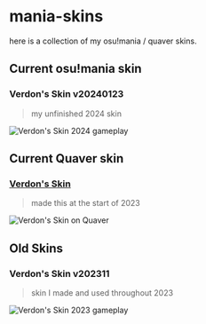 # mania-skins
here is a collection of my osu!mania / quaver skins.

## Current osu!mania skin

### Verdon's Skin v20240123
> my unfinished 2024 skin

![Verdon's Skin 2024 gameplay](https://i.imgur.com/GMsPAuS.png)

## Current Quaver skin

### [Verdon's Skin](https://steamcommunity.com/sharedfiles/filedetails/?id=2938951677)
> made this at the start of 2023

![Verdon's Skin on Quaver](https://steamuserimages-a.akamaihd.net/ugc/2012583396739128983/82DAAEB9FBE3D78E5E483C2874CBD4F85A8C359B/?imw=5000&imh=5000&ima=fit&impolicy=Letterbox&imcolor=%23000000&letterbox=false)



## Old Skins

### Verdon's Skin v202311
> skin I made and used throughout 2023

![Verdon's Skin 2023 gameplay](https://i.imgur.com/IjDvnIu.png)